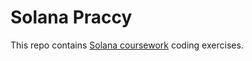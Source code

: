 # Solana Praccy

This repo contains [Solana coursework](https://solana.com/developers/courses) coding exercises.
